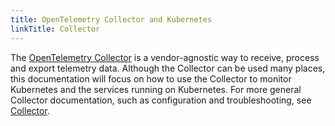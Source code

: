 ```yaml
---
title: OpenTelemetry Collector and Kubernetes
linkTitle: Collector
---
```


The [OpenTelemetry Collector](/docs/collector/) is a vendor-agnostic way to
receive, process and export telemetry data. Although the Collector can be used
many places, this documentation will focus on how to use the Collector to
monitor Kubernetes and the services running on Kubernetes. For more general
Collector documentation, such as configuration and troubleshooting, see
[Collector](/docs/collector/).
